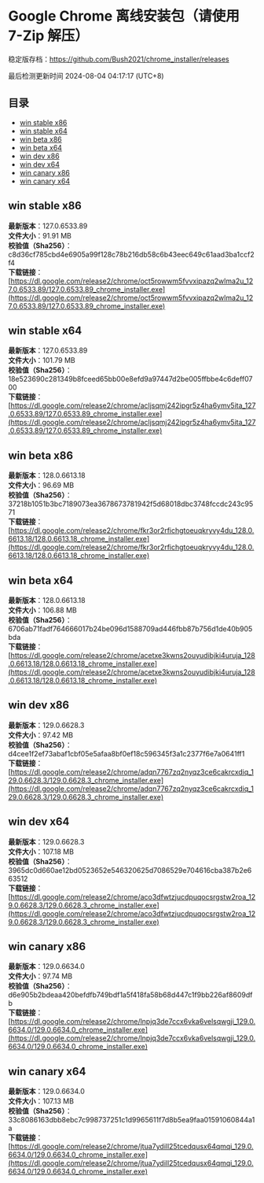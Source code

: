 # Google Chrome 离线安装包（请使用 7-Zip 解压）
稳定版存档：<https://github.com/Bush2021/chrome_installer/releases>

最后检测更新时间
2024-08-04 04:17:17 (UTC+8)


## 目录
* [win stable x86](https://github.com/Bush2021/chrome_installer?tab=readme-ov-file#win-stable-x86)
* [win stable x64](https://github.com/Bush2021/chrome_installer?tab=readme-ov-file#win-stable-x64)
* [win beta x86](https://github.com/Bush2021/chrome_installer?tab=readme-ov-file#win-beta-x86)
* [win beta x64](https://github.com/Bush2021/chrome_installer?tab=readme-ov-file#win-beta-x64)
* [win dev x86](https://github.com/Bush2021/chrome_installer?tab=readme-ov-file#win-dev-x86)
* [win dev x64](https://github.com/Bush2021/chrome_installer?tab=readme-ov-file#win-dev-x64)
* [win canary x86](https://github.com/Bush2021/chrome_installer?tab=readme-ov-file#win-canary-x86)
* [win canary x64](https://github.com/Bush2021/chrome_installer?tab=readme-ov-file#win-canary-x64)

## win stable x86
**最新版本**：127.0.6533.89  
**文件大小**：91.91 MB  
**校验值（Sha256）**：c8d36cf785cbd4e6905a99f128c78b216db58c6b43eec649c61aad3ba1ccf2f4  
**下载链接**：[https://dl.google.com/release2/chrome/oct5rowwm5fvvxipazq2wlma2u_127.0.6533.89/127.0.6533.89_chrome_installer.exe](https://dl.google.com/release2/chrome/oct5rowwm5fvvxipazq2wlma2u_127.0.6533.89/127.0.6533.89_chrome_installer.exe)  

## win stable x64
**最新版本**：127.0.6533.89  
**文件大小**：101.79 MB  
**校验值（Sha256）**：18e523690c281349b8fceed65bb00e8efd9a97447d2be005ffbbe4c6deff0700  
**下载链接**：[https://dl.google.com/release2/chrome/acljsqmj242ipgr5z4ha6ymv5ita_127.0.6533.89/127.0.6533.89_chrome_installer.exe](https://dl.google.com/release2/chrome/acljsqmj242ipgr5z4ha6ymv5ita_127.0.6533.89/127.0.6533.89_chrome_installer.exe)  

## win beta x86
**最新版本**：128.0.6613.18  
**文件大小**：96.69 MB  
**校验值（Sha256）**：37218b1051b3bc7189073ea3678673781942f5d68018dbc3748fccdc243c9571  
**下载链接**：[https://dl.google.com/release2/chrome/fkr3or2rfichgtoeuqkryvy4du_128.0.6613.18/128.0.6613.18_chrome_installer.exe](https://dl.google.com/release2/chrome/fkr3or2rfichgtoeuqkryvy4du_128.0.6613.18/128.0.6613.18_chrome_installer.exe)  

## win beta x64
**最新版本**：128.0.6613.18  
**文件大小**：106.88 MB  
**校验值（Sha256）**：6706ab71fadf764666017b24be096d1588709ad446fbb87b756d1de40b905bda  
**下载链接**：[https://dl.google.com/release2/chrome/acetxe3kwns2ouyudibjki4uruja_128.0.6613.18/128.0.6613.18_chrome_installer.exe](https://dl.google.com/release2/chrome/acetxe3kwns2ouyudibjki4uruja_128.0.6613.18/128.0.6613.18_chrome_installer.exe)  

## win dev x86
**最新版本**：129.0.6628.3  
**文件大小**：97.42 MB  
**校验值（Sha256）**：d4cee1f2ef73abaf1cbf05e5afaa8bf0ef18c596345f3a1c2377f6e7a0641ff1  
**下载链接**：[https://dl.google.com/release2/chrome/adqn7767zq2nyqz3ce6cakrcxdiq_129.0.6628.3/129.0.6628.3_chrome_installer.exe](https://dl.google.com/release2/chrome/adqn7767zq2nyqz3ce6cakrcxdiq_129.0.6628.3/129.0.6628.3_chrome_installer.exe)  

## win dev x64
**最新版本**：129.0.6628.3  
**文件大小**：107.18 MB  
**校验值（Sha256）**：3965dc0d660ae12bd0523652e546320625d7086529e704616cba387b2e663512  
**下载链接**：[https://dl.google.com/release2/chrome/aco3dfwtzjucdpuqocsrgstw2roa_129.0.6628.3/129.0.6628.3_chrome_installer.exe](https://dl.google.com/release2/chrome/aco3dfwtzjucdpuqocsrgstw2roa_129.0.6628.3/129.0.6628.3_chrome_installer.exe)  

## win canary x86
**最新版本**：129.0.6634.0  
**文件大小**：97.74 MB  
**校验值（Sha256）**：d6e905b2bdeaa420befdfb749bdf1a5f418fa58b68d447c1f9bb226af8609dfb  
**下载链接**：[https://dl.google.com/release2/chrome/lnpjq3de7ccx6vka6velsqwgji_129.0.6634.0/129.0.6634.0_chrome_installer.exe](https://dl.google.com/release2/chrome/lnpjq3de7ccx6vka6velsqwgji_129.0.6634.0/129.0.6634.0_chrome_installer.exe)  

## win canary x64
**最新版本**：129.0.6634.0  
**文件大小**：107.13 MB  
**校验值（Sha256）**：33c8086163dbb8ebc7c998737251c1d9965611f7d8b5ea9faa01591060844a1a  
**下载链接**：[https://dl.google.com/release2/chrome/jtua7ydill25tcedqusx64qmqi_129.0.6634.0/129.0.6634.0_chrome_installer.exe](https://dl.google.com/release2/chrome/jtua7ydill25tcedqusx64qmqi_129.0.6634.0/129.0.6634.0_chrome_installer.exe)  

